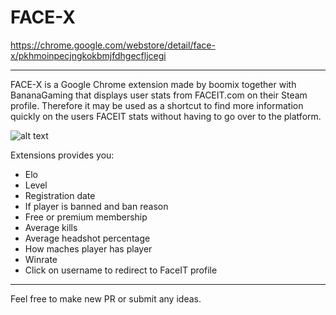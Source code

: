 # FACE-X

https://chrome.google.com/webstore/detail/face-x/pkhmoinpecjngkokbmjfdhgecfljcegi

---

FACE-X is a Google Chrome extension made by boomix together with BananaGaming that displays user stats from FACEIT.com on their Steam profile. Therefore it may be used as a shortcut to find more information quickly on the users FACEIT stats without having to go over to the platform.

![alt text](https://i.imgur.com/lBQ6mXo.png)

Extensions provides you:

- Elo
- Level
- Registration date
- If player is banned and ban reason
- Free or premium membership
- Average kills
- Average headshot percentage
- How maches player has player
- Winrate
- Click on username to redirect to FaceIT profile

---

Feel free to make new PR or submit any ideas.
